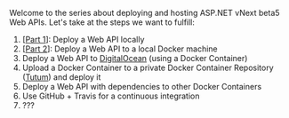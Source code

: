 Welcome to the series about deploying and hosting ASP.NET vNext beta5 Web APIs.
Let's take at the steps we want to fulfill:

  1. [[Part 1](/archive/2015/07/09/aspnet-vnext-part-1/)]: Deploy a Web API locally 
  2. [[Part 2](/archive/2015/07/16/aspnet-vnext-part-2/)]: Deploy a Web API to a local Docker machine
  3. Deploy a Web API to [DigitalOcean](https://www.digitalocean.com/) (using a Docker Container)
  4. Upload a Docker Container to a private Docker Container Repository ([Tutum](https://www.tutum.co)) and deploy it
  5. Deploy a Web API with dependencies to other Docker Containers
  6. Use GitHub + Travis for a continuous integration
  7. ???
  